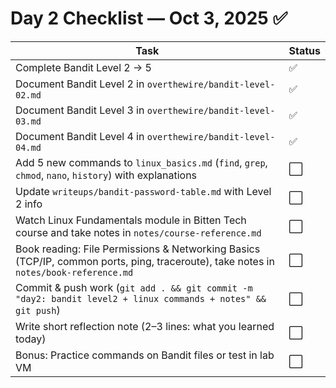 # Day 2 Checklist — Oct 3, 2025 ✅

| Task | Status |
|------|--------|
| Complete Bandit Level 2 → 5 | ✅ |
| Document Bandit Level 2 in `overthewire/bandit-level-02.md` | ✅ |
| Document Bandit Level 3 in `overthewire/bandit-level-03.md` | ✅ |
| Document Bandit Level 4 in `overthewire/bandit-level-04.md` | ✅ |
| Add 5 new commands to `linux_basics.md` (`find`, `grep`, `chmod`, `nano`, `history`) with explanations | ⬜ |
| Update `writeups/bandit-password-table.md` with Level 2 info | ⬜ |
| Watch Linux Fundamentals module in Bitten Tech course and take notes in `notes/course-reference.md` | ⬜ |
| Book reading: File Permissions & Networking Basics (TCP/IP, common ports, ping, traceroute), take notes in `notes/book-reference.md` | ⬜ |
| Commit & push work (`git add . && git commit -m "day2: bandit level2 + linux commands + notes" && git push`) | ⬜ |
| Write short reflection note (2–3 lines: what you learned today) | ⬜ |
| Bonus: Practice commands on Bandit files or test in lab VM | ⬜ |
